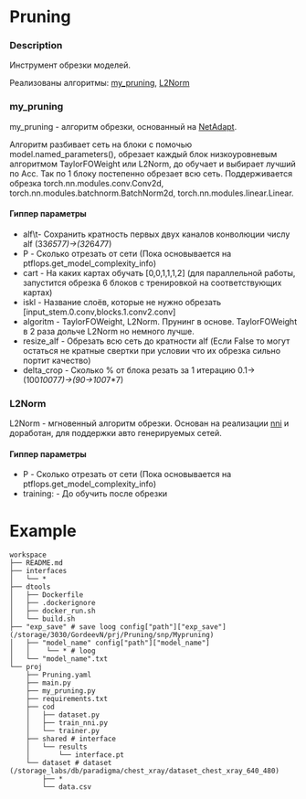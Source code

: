 # Pruning

### Description
Инструмент обрезки моделей.

Реализованы алгоритмы: [my_pruning](#my_pruning), [L2Norm](#L2Norm)

### my_pruning
my_pruning - алгоритм обрезки, основанный на [NetAdapt](https://arxiv.org/abs/1804.03230).

Алгоритм разбивает сеть на блоки c помочью model.named_parameters(), обрезает каждый блок низкоуровневым алгоритмом TaylorFOWeight или L2Norm, до обучает и выбирает лучший по Acc. Так по 1 блоку постепенно обрезает всю сеть. Поддерживается обрезка torch.nn.modules.conv.Conv2d, torch.nn.modules.batchnorm.BatchNorm2d, torch.nn.modules.linear.Linear.

#### Гиппер параметры
- alf\t- Сохранить кратность первых двух каналов конволюции числу alf (33*65*7*7)->(32*64*7*7)
- P          - Сколько отрезать от сети (Пока основывается на ptflops.get_model_complexity_info)
- cart       - На каких картах обучать [0,0,1,1,1,2] (для параллельной работы, запустится обрезка 6 блоков с тренировкой на соответствующих картах)
- iskl       - Название слоёв, которые не нужно обрезать [input_stem.0.conv,blocks.1.conv2.conv]
- algoritm   - TaylorFOWeight, L2Norm. Прунинг в основе. TaylorFOWeight в 2 раза дольче L2Norm но немного лучше.
- resize_alf - Обрезать всю сеть до кратности alf (Если False то могут остаться не кратные свертки при условии что их обрезка сильно портит качество)
- delta_crop - Сколько % от блока резать за 1 итерацию 0.1->(100*100*7*7)->(90->100*7*7)

### L2Norm
L2Norm - мгновенный алгоритм обрезки. Основан на реализации [nni](https://nni.readthedocs.io/en/stable/reference/compression/pruner.html#l1-norm-pruner) и доработан, для поддержки авто генерируемых сетей.
#### Гиппер параметры
- P          - Сколько отрезать от сети (Пока основывается на ptflops.get_model_complexity_info)
- training:  - До обучить после обрезки

# Example
    workspace
    ├── README.md
    ├── interfaces
    │   └── *
    ├── dtools   
    │   ├── Dockerfile
    │   ├── .dockerignore
    │   ├── docker_run.sh
    │   └── build.sh 
    ├── "exp_save" # save loog config["path"]["exp_save"] (/storage/3030/GordeevN/prj/Pruning/snp/Mypruning)
    │   ├── "model_name" config["path"]["model_name"]
    │   │    └── * # loog
    │   └── "model_name".txt
    └── proj
        ├── Pruning.yaml
        ├── main.py
        ├── my_pruning.py
        ├── requirements.txt
        ├── cod
        │   ├── dataset.py
        │   ├── train_nni.py
        │   └── trainer.py
        ├── shared # interface
        │   └── results
        │       └── interface.pt
        └── dataset # dataset  (/storage_labs/db/paradigma/chest_xray/dataset_chest_xray_640_480)
            ├── *
            └── data.csv
            
